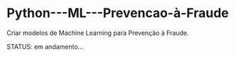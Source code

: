 # Python---ML---Prevencao-à-Fraude
Criar modelos de Machine Learning para Prevenção à Fraude. 


STATUS: em andamento...
